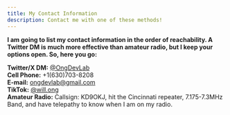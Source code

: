 ```yaml
---
title: My Contact Information
description: Contact me with one of these methods!
---
```

**I am going to list my contact information in the order of reachability. A Twitter DM is much more effective than amateur radio, but I keep your options open. So, here you go:**

**Twitter/X DM:** [ @OngDevLab](https://www.twitter.com/ongdevlab)
<br>
**Cell Phone:**  +1(630)703-8208
<br>
**E-mail:** [ongdevlab@gmail.com](mailto:ongdevlab@gmail.com)
<br>
**TikTok:** [@will.ong](https://www.tiktok.com/@will.ong)
<br>
**Amateur Radio:** Callsign: KD9OKJ, hit the Cincinnati repeater, 7.175-7.3MHz Band, and have telepathy to 
know when I am on my radio.


